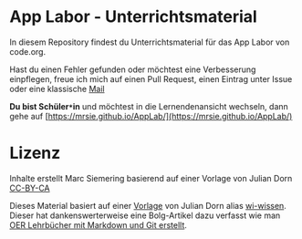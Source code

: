 # App Labor - Unterrichtsmaterial
In diesem Repository findest du Unterrichtsmaterial für das App Labor von code.org.

Hast du einen Fehler gefunden oder möchtest eine Verbesserung einpflegen, freue ich mich auf einen Pull Request, einen Eintrag unter Issue oder eine klassische [Mail](mailto:m.siemering.edu@gmail.com)

**Du bist Schüler`*`in** und möchtest in die Lernendenansicht wechseln, dann gehe auf [https://mrsie.github.io/AppLab/](https://mrsie.github.io/AppLab/)


# Lizenz
Inhalte erstellt Marc Siemering basierend auf einer Vorlage von Julian Dorn [CC-BY-CA](https://creativecommons.org/licenses/by-sa/4.0/deed.de)

Dieses Material basiert auf einer [Vorlage](https://github.com/wi-wissen/informatikschulbuch) von Julian Dorn alias [wi-wissen](https://github.com/wi-wissen/). Dieser hat dankenswerterweise eine Bolg-Artikel dazu verfasst wie man [OER Lehrbücher mit Markdown und Git erstellt](https://blog.wi-wissen.de/post/oer-lehrbuecher-mit-markdown-und-git-erstellen).

